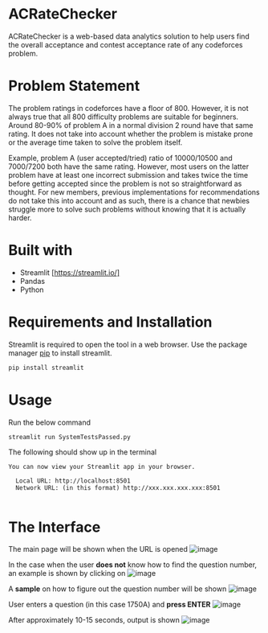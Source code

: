 # ACRateChecker

ACRateChecker is a web-based data analytics solution to help users find the overall acceptance and contest acceptance rate of any codeforces problem.

# Problem Statement

The problem ratings in codeforces have a floor of 800. However, it is not always true that all 800 difficulty problems are suitable for beginners. Around 80-90% of problem A in a normal division 2 round have that same rating. It does not take into account whether the problem is mistake prone or the average time taken to solve the problem itself.

Example, problem A (user accepted/tried) ratio of 10000/10500 and 7000/7200 both have the same rating. However, most users on the latter problem have at least one incorrect submission and takes twice the time before getting accepted since the problem is not so straightforward as thought. For new members, previous implementations for recommendations do not take this into account and as such, there is a chance that newbies struggle more to solve such problems without knowing that it is actually harder. 

# Built with

- Streamlit [https://streamlit.io/]
- Pandas
- Python 

# Requirements and Installation

Streamlit is required to open the tool in a web browser.
Use the package manager [pip](https://pip.pypa.io/en/stable/) to install streamlit.

```bash
pip install streamlit
```

# Usage

Run the below command
```bash
streamlit run SystemTestsPassed.py
```

The following should show up in the terminal
```
You can now view your Streamlit app in your browser.

  Local URL: http://localhost:8501
  Network URL: (in this format) http://xxx.xxx.xxx.xxx:8501 
  
```

# The Interface

The main page will be shown when the URL is opened
![image](https://user-images.githubusercontent.com/100673850/200307825-dd4b37cc-3520-4541-a1ba-8ee643da7701.png)

In the case when the user **does not** know how to find the question number, an example is shown by clicking on
![image](https://user-images.githubusercontent.com/100673850/200307982-f0b0c654-6b88-40aa-9ec4-86e9fbdcc58c.png)

A **sample** on how to figure out the question number will be shown
![image](https://user-images.githubusercontent.com/100673850/200308349-33c122e5-781b-4a79-a00e-b7813a61b584.png)

User enters a question (in this case 1750A) and **press ENTER**
![image](https://user-images.githubusercontent.com/100673850/200307566-c8c8632c-6238-45d5-ae3a-7bf60cb586ac.png)

After approximately 10-15 seconds, output is shown
![image](https://user-images.githubusercontent.com/100673850/200307659-8159d8be-0b5a-4bee-8e54-0e922686f128.png)

